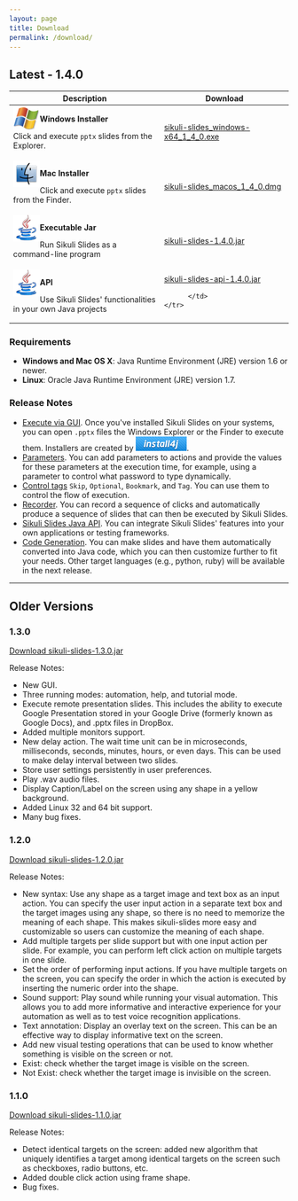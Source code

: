 ```yaml
---
layout: page
title: Download
permalink: /download/
---
```


## Latest - 1.4.0

<table>
  <thead>
    <tr>
      <th>Description</th>
      <th>Download</th>
    </tr>
  </thead>
  <tbody>
    <tr>
      <td><img src="/img/windows.png" style="float:left"><p><b>Windows Installer</b></p>
		<p> 		
		Click and execute <code>pptx</code> slides from the Explorer.
		</p>
	   </td>
	      <td>
	<a href="/downloads/sikuli-slides_windows-x64_1_4_0.exe" class="download"
		onClick="_gaq.push(['_trackEvent', 'Downloads', 'Download', 'sikuli-slides_windows-x64_1_4_0.exe'])">
		sikuli-slides_windows-x64_1_4_0.exe
	</a><br>
		  </td>	
    </tr>	
    <tr>	   
      <td><img src="/img/mac.gif" style="float:left"/>
		<p><b>Mac Installer</b></p>
	   <p>
		Click and execute <code>pptx</code> slides from the Finder.
		</p>
	   </td>
	      <td>
	<a href="/downloads/sikuli-slides_macos_1_4_0.dmg" class="download"
		onClick="_gaq.push(['_trackEvent', 'Downloads', 'Download', 'sikuli-slides_macos_1_4_0.dmg'])">
		sikuli-slides_macos_1_4_0.dmg
	</a>
		  </td>	
    </tr>	
    <tr>
      <td><img src="/img/java.png" style="float:left"/><p><b>Executable Jar</b></p>
	  <p>
		Run Sikuli Slides as a command-line program
		</p>
	   </td>
	      <td>
	<a href="/sikuli-slides-1.4.0.jar" class="download"
		onClick="_gaq.push(['_trackEvent', 'Downloads', 'Download', 'sikuli-slides-1.4.0.jar'])">
		sikuli-slides-1.4.0.jar
	</a>
		  </td>	
    </tr>
    <tr>
      <td><img src="/img/java.png" style="float:left"/><p><b>API</b></p>
	  <p>
		Use Sikuli Slides' functionalities in your own Java projects</p>
	   </td>
	      <td>
			<a href="/sikuli-slides-api-1.4.0.jar" class="download"
			onClick="_gaq.push(['_trackEvent', 'Downloads', 'Download', 'sikuli-slides-api-1.4.0.jar'])">
			sikuli-slides-api-1.4.0.jar
			</a>

		  </td>	
    </tr>
  </tbody>
</table>

### Requirements
* **Windows and Mac OS X**: Java Runtime Environment (JRE) version 1.6 or newer.
* **Linux**: Oracle Java Runtime Environment (JRE) version 1.7.

### Release Notes
* [Execute via GUI](/docs/gui). Once you've installed Sikuli Slides on your systems, you can open `.pptx` files the Windows Explorer or the Finder to execute them. Installers are created by ![install4j](/img/install4j.png).
* [Parameters](/docs/parameters). You can add parameters to actions and provide the values for these parameters at the execution time, for example, using 
a parameter to control what password to type dynamically.
* [Control tags](/docs/controls) `Skip`, `Optional`, `Bookmark`, and `Tag`. You can use them to control the flow of execution.
* [Recorder](/docs/recorder). You can record a sequence of clicks and automatically produce a sequence of slides that can then be executed by Sikuli Slides.
* [Sikuli Slides Java API](/docs/api). You can integrate Sikuli Slides' features into your own applications or testing frameworks.
* [Code Generation](/docs/code). You can make slides and have them automatically converted into Java code, which you can then customize further to fit your needs. Other target languages (e.g., python, ruby) will be available in the next release.

---

## Older Versions

### 1.3.0

<a href="/downloads/sikuli-slides-1.3.0.jar" class="btn btn-large btn-primary"
onClick="_gaq.push(['_trackEvent', 'Downloads', 'Download', 'sikuli-slides-1.3.0.jar'])">
Download sikuli-slides-1.3.0.jar
</a>

Release Notes:
* New GUI.
* Three running modes: automation, help, and tutorial mode.
* Execute remote presentation slides. This includes the ability to execute Google Presentation stored in your Google Drive (formerly known as Google Docs), and .pptx files in DropBox.
* Added multiple monitors support.
* New delay action. The wait time unit can be in microseconds, milliseconds, seconds, minutes, hours, or even days. This can be used to make delay interval between two slides.
* Store user settings persistently in user preferences.
* Play .wav audio files.
* Display Caption/Label on the screen using any shape in a yellow background.
* Added Linux 32 and 64 bit support.
* Many bug fixes.

### 1.2.0

<a href="/downloads/sikuli-slides-1.2.0.jar" class="btn btn-large btn-primary"
onClick="_gaq.push(['_trackEvent', 'Downloads', 'Download', 'sikuli-slides-1.2.0.jar'])">
Download sikuli-slides-1.2.0.jar
</a>

Release Notes:
 * New syntax: Use any shape as a target image and text box as an input action. You can specify the user input action in a separate text box and the target images using any shape, so there is no need to memorize the meaning of each shape. This makes sikuli-slides more easy and customizable so users can customize the meaning of each shape.
 * Add multiple targets per slide support but with one input action per slide. For example, you can perform left click action on multiple targets in one slide.
 * Set the order of performing input actions. If you have multiple targets on the screen, you can specify the order in which the action is executed by inserting the numeric order into the shape.
 * Sound support: Play sound while running your visual automation. This allows you to add more informative and interactive experience for your automation as well as to test voice recognition applications.
 * Text annotation: Display an overlay text on the screen. This can be an effective way to display informative text on the screen.
 * Add new visual testing operations that can be used to know whether something is visible on the screen or not.
 * Exist: check whether the target image is visible on the screen.
 * Not Exist: check whether the target image is invisible on the screen.

### 1.1.0
<a href="/downloads/sikuli-slides-1.1.0.jar" class="btn btn-large btn-primary"
onClick="_gaq.push(['_trackEvent', 'Downloads', 'Download', 'sikuli-slides-1.1.0.jar'])">
Download sikuli-slides-1.1.0.jar
</a>

Release Notes:
 * Detect identical targets on the screen: added new algorithm that uniquely identifies a target among identical targets on the screen such as checkboxes, radio buttons, etc.
 * Added double click action using frame shape.
 * Bug fixes.